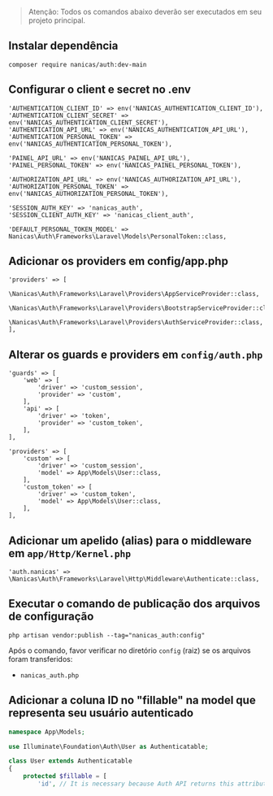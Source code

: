 > Atenção: Todos os comandos abaixo deverão ser executados em seu projeto principal.

## Instalar dependência
```
composer require nanicas/auth:dev-main
```

## Configurar o client e secret no .env
```
'AUTHENTICATION_CLIENT_ID' => env('NANICAS_AUTHENTICATION_CLIENT_ID'),
'AUTHENTICATION_CLIENT_SECRET' => env('NANICAS_AUTHENTICATION_CLIENT_SECRET'),
'AUTHENTICATION_API_URL' => env('NANICAS_AUTHENTICATION_API_URL'),
'AUTHENTICATION_PERSONAL_TOKEN' => env('NANICAS_AUTHENTICATION_PERSONAL_TOKEN'),

'PAINEL_API_URL' => env('NANICAS_PAINEL_API_URL'),
'PAINEL_PERSONAL_TOKEN' => env('NANICAS_PAINEL_PERSONAL_TOKEN'),

'AUTHORIZATION_API_URL' => env('NANICAS_AUTHORIZATION_API_URL'),
'AUTHORIZATION_PERSONAL_TOKEN' => env('NANICAS_AUTHORIZATION_PERSONAL_TOKEN'),

'SESSION_AUTH_KEY' => 'nanicas_auth',
'SESSION_CLIENT_AUTH_KEY' => 'nanicas_client_auth',

'DEFAULT_PERSONAL_TOKEN_MODEL' => Nanicas\Auth\Frameworks\Laravel\Models\PersonalToken::class,
```

## Adicionar os providers em config/app.php
```
'providers' => [
    \Nanicas\Auth\Frameworks\Laravel\Providers\AppServiceProvider::class,
    \Nanicas\Auth\Frameworks\Laravel\Providers\BootstrapServiceProvider::class,
    \Nanicas\Auth\Frameworks\Laravel\Providers\AuthServiceProvider::class,
],
```

## Alterar os guards e providers em `config/auth.php`
```
'guards' => [
    'web' => [
        'driver' => 'custom_session',
        'provider' => 'custom',
    ],
    'api' => [
        'driver' => 'token',
        'provider' => 'custom_token',
    ],
],
```

```
'providers' => [
    'custom' => [
        'driver' => 'custom_session',
        'model' => App\Models\User::class,
    ],
    'custom_token' => [
        'driver' => 'custom_token',
        'model' => App\Models\User::class,
    ],
],
```

## Adicionar um apelido (alias) para o middleware em `app/Http/Kernel.php`
```
'auth.nanicas' => \Nanicas\Auth\Frameworks\Laravel\Http\Middleware\Authenticate::class,
```

## Executar o comando de publicação dos arquivos de configuração
`php artisan vendor:publish --tag="nanicas_auth:config"`

Após o comando, favor verificar no diretório `config` (raiz) se os arquivos foram transferidos:
- `nanicas_auth.php`

## Adicionar a coluna ID no "fillable" na model que representa seu usuário autenticado
```php
namespace App\Models;

use Illuminate\Foundation\Auth\User as Authenticatable;

class User extends Authenticatable
{
    protected $fillable = [
        'id', // It is necessary because Auth API returns this attribute
```
